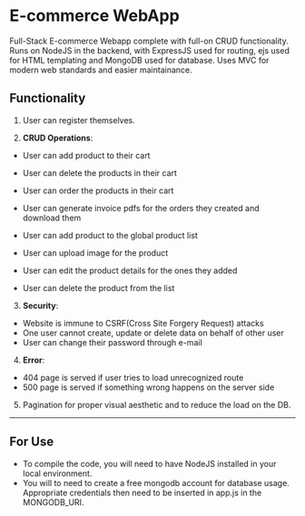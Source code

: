 # E-commerce WebApp

Full-Stack E-commerce Webapp complete with full-on CRUD functionality. Runs on NodeJS in the backend, with ExpressJS used for routing, ejs used for HTML templating and MongoDB used for database. Uses MVC for modern web standards and easier maintainance.

## Functionality

1. User can register themselves.

2. **CRUD Operations**:

-   User can add product to their cart
-   User can delete the products in their cart
-   User can order the products in their cart
-   User can generate invoice pdfs for the orders they created and download them

-   User can add product to the global product list
-   User can upload image for the product
-   User can edit the product details for the ones they added
-   User can delete the product from the list

3. **Security**:

-   Website is immune to CSRF(Cross Site Forgery Request) attacks
-   One user cannot create, update or delete data on behalf of other user
-   User can change their password through e-mail

4. **Error**:

-   404 page is served if user tries to load unrecognized route
-   500 page is served if something wrong happens on the server side

5. Pagination for proper visual aesthetic and to reduce the load on the DB.

---

## For Use

-   To compile the code, you will need to have NodeJS installed in your local environment.
-   You will to need to create a free mongodb account for database usage. Appropriate credentials then need to be inserted in app.js in the MONGODB_URI.
